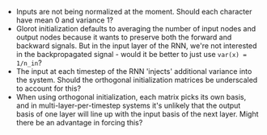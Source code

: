  - Inputs are not being normalized at the moment. Should each character have mean 0 and variance 1?
 - Glorot initialization defaults to averaging the number of input nodes and output nodes because it wants to preserve both the forward and backward signals. But in the input layer of the RNN, we're not interested in the backpropagated signal - would it be better to just use `var(x) = 1/n_in`?
 - The input at each timestep of the RNN 'injects' additional variance into the system. Should the orthogonal initialization matrices be underscaled to account for this?
 - When using orthogonal initialization, each matrix picks its own basis, and in multi-layer-per-timestep systems it's unlikely that the output basis of one layer will line up with the input basis of the next layer. Might there be an advantage in forcing this?
